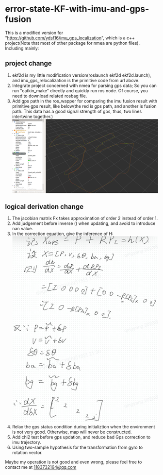 # error-state-KF-with-imu-and-gps-fusion
This is a modified version  for  "https://github.com/ydsf16/imu_gps_localization", which is a c++ project(Note that most of other package for nmea are python files).  Including mainly:

## project change
1. ekf2d is my little modification version(roslaunch ekf2d ekf2d.launch), and imu_gps_relocalization is the primitive code from url above.
2. Integrate project concerned with nmea for parsing gps data; So you can run "catkin_make" directly and quickly run ros node. Of course, you need to download related rosbag file.
3. Add gps path in the ros_wapper for comparing the imu fusion result with primitive gps result, like below(the red is gps path, and another is fusion path. This data has a good signal strength of gps, thus, two lines intertwine together.)
![Alt text](image-1.png)

## logical derivation change
1.  The jacobian matrix  Fx takes approximation of order 2 instead of order 1.
2. Add judgement before inverse () when updating, and avoid to introduce nan value.
3. In the correction equation, give the inference of H: ![Alt text](image.png)
4. Relax the gps status condition during initializtion when the environment is not very good. Otherwise, map will never be constructed.
5. Add chi2 test before gps updation, and reduce bad Gps correction to imu trajectory.
6. Using two-sample hypothesis for the transformation from gyro to rotation vector.

Maybe my operation is not good and even wrong, please feel free to contact me at 1183732164@qq.com
